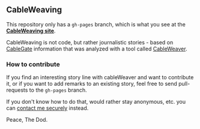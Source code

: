 ## CableWeaving


This repository only has a `gh-pages` branch, which is what you see at the [**CableWeaving site**](http://thedod.github.com/cableweaving).

CableWeaving is not code, but rather journalistic stories -
based on [CableGate](ihttps://en.wikipedia.org/wiki/United_States_diplomatic_cables_leak) information
that was analyzed with a tool called [CableWeaver](http://thedod.github.com/cableweaver).

### How to contribute

If you find an interesting story line with cableWeaver and want to contribute it,
or if you want to add remarks to an existing story,
feel free to send pull-requests to the `gh-pages` branch.

If you don't know how to do that, would rather stay anonymous, etc.
you can [contact me securely](https://dubiousdod.org/ask4secret) instead.


Peace, The Dod.
